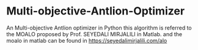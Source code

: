 # Multi-objective-Antlion-Optimizer
An Multi-objective Antlion optimizer in Python
this algorithm is referred to the MOALO proposed by Prof. SEYEDALI MIRJALILI in Matlab.
and the moalo in matlab can be found in https://seyedalimirjalili.com/alo
